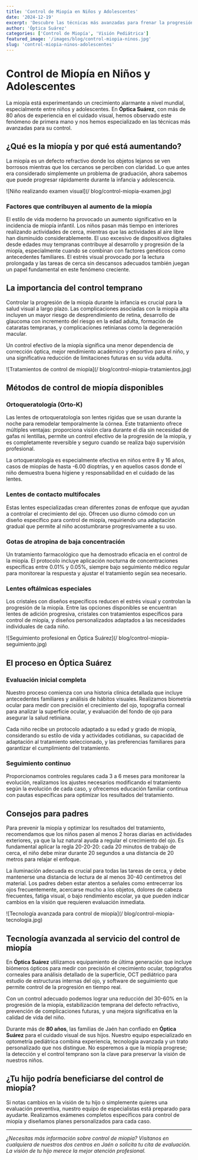 ```yaml
---
title: 'Control de Miopía en Niños y Adolescentes'
date: '2024-12-19'
excerpt: 'Descubre las técnicas más avanzadas para frenar la progresión de la miopía en edad temprana y proteger la visión de tu hijo a largo plazo.'
author: 'Óptica Suárez'
categories: ['Control de Miopía', 'Visión Pediátrica']
featured_image: '/images/blog/control-miopia-ninos.jpg'
slug: 'control-miopia-ninos-adolescentes'
---
```


# Control de Miopía en Niños y Adolescentes

La miopía está experimentando un crecimiento alarmante a nivel mundial, especialmente entre niños y adolescentes. En **Óptica Suárez**, con más de 80 años de experiencia en el cuidado visual, hemos observado este fenómeno de primera mano y nos hemos especializado en las técnicas más avanzadas para su control.

## ¿Qué es la miopía y por qué está aumentando?

La miopía es un defecto refractivo donde los objetos lejanos se ven borrosos mientras que los cercanos se perciben con claridad. Lo que antes era considerado simplemente un problema de graduación, ahora sabemos que puede progresar rápidamente durante la infancia y adolescencia.

![Niño realizando examen visual](/ blog/control-miopia-examen.jpg)

### Factores que contribuyen al aumento de la miopía

El estilo de vida moderno ha provocado un aumento significativo en la incidencia de miopía infantil. Los niños pasan más tiempo en interiores realizando actividades de cerca, mientras que las actividades al aire libre han disminuido considerablemente. El uso excesivo de dispositivos digitales desde edades muy tempranas contribuye al desarrollo y progresión de la miopía, especialmente cuando se combinan con factores genéticos como antecedentes familiares. El estrés visual provocado por la lectura prolongada y las tareas de cerca sin descansos adecuados también juegan un papel fundamental en este fenómeno creciente.

## La importancia del control temprano

Controlar la progresión de la miopía durante la infancia es crucial para la salud visual a largo plazo. Las complicaciones asociadas con la miopía alta incluyen un mayor riesgo de desprendimiento de retina, desarrollo de glaucoma con incremento del riesgo en la edad adulta, formación de cataratas tempranas, y complicaciones retinianas como la degeneración macular.

Un control efectivo de la miopía significa una menor dependencia de corrección óptica, mejor rendimiento académico y deportivo para el niño, y una significativa reducción de limitaciones futuras en su vida adulta.

![Tratamientos de control de miopía](/ blog/control-miopia-tratamientos.jpg)

## Métodos de control de miopía disponibles

### Ortoqueratología (Orto-K)

Las lentes de ortoqueratología son lentes rígidas que se usan durante la noche para remodelar temporalmente la córnea. Este tratamiento ofrece múltiples ventajas: proporciona visión clara durante el día sin necesidad de gafas ni lentillas, permite un control efectivo de la progresión de la miopía, y es completamente reversible y seguro cuando se realiza bajo supervisión profesional.

La ortoqueratología es especialmente efectiva en niños entre 8 y 16 años, casos de miopías de hasta -6.00 dioptrías, y en aquellos casos donde el niño demuestra buena higiene y responsabilidad en el cuidado de las lentes.

### Lentes de contacto multifocales

Estas lentes especializadas crean diferentes zonas de enfoque que ayudan a controlar el crecimiento del ojo. Ofrecen uso diurno cómodo con un diseño específico para control de miopía, requiriendo una adaptación gradual que permite al niño acostumbrarse progresivamente a su uso.

### Gotas de atropina de baja concentración

Un tratamiento farmacológico que ha demostrado eficacia en el control de la miopía. El protocolo incluye aplicación nocturna de concentraciones específicas entre 0.01% y 0.05%, siempre bajo seguimiento médico regular para monitorear la respuesta y ajustar el tratamiento según sea necesario.

### Lentes oftálmicas especiales

Los cristales con diseños específicos reducen el estrés visual y controlan la progresión de la miopía. Entre las opciones disponibles se encuentran lentes de adición progresiva, cristales con tratamientos específicos para control de miopía, y diseños personalizados adaptados a las necesidades individuales de cada niño.

![Seguimiento profesional en Óptica Suárez](/ blog/control-miopia-seguimiento.jpg)

## El proceso en Óptica Suárez

### Evaluación inicial completa

Nuestro proceso comienza con una historia clínica detallada que incluye antecedentes familiares y análisis de hábitos visuales. Realizamos biometría ocular para medir con precisión el crecimiento del ojo, topografía corneal para analizar la superficie ocular, y evaluación del fondo de ojo para asegurar la salud retiniana.

Cada niño recibe un protocolo adaptado a su edad y grado de miopía, considerando su estilo de vida y actividades cotidianas, su capacidad de adaptación al tratamiento seleccionado, y las preferencias familiares para garantizar el cumplimiento del tratamiento.

### Seguimiento continuo

Proporcionamos controles regulares cada 3 a 6 meses para monitorear la evolución, realizamos los ajustes necesarios modificando el tratamiento según la evolución de cada caso, y ofrecemos educación familiar continua con pautas específicas para optimizar los resultados del tratamiento.

## Consejos para padres

Para prevenir la miopía y optimizar los resultados del tratamiento, recomendamos que los niños pasen al menos 2 horas diarias en actividades exteriores, ya que la luz natural ayuda a regular el crecimiento del ojo. Es fundamental aplicar la regla 20-20-20: cada 20 minutos de trabajo de cerca, el niño debe mirar durante 20 segundos a una distancia de 20 metros para relajar el enfoque.

La iluminación adecuada es crucial para todas las tareas de cerca, y debe mantenerse una distancia de lectura de al menos 30-40 centímetros del material. Los padres deben estar atentos a señales como entrecerrar los ojos frecuentemente, acercarse mucho a los objetos, dolores de cabeza frecuentes, fatiga visual, o bajo rendimiento escolar, ya que pueden indicar cambios en la visión que requieren evaluación inmediata.

![Tecnología avanzada para control de miopía](/ blog/control-miopia-tecnologia.jpg)

## Tecnología avanzada al servicio del control de miopía

En **Óptica Suárez** utilizamos equipamiento de última generación que incluye biómeros ópticos para medir con precisión el crecimiento ocular, topógrafos corneales para análisis detallado de la superficie, OCT pediátrico para estudio de estructuras internas del ojo, y software de seguimiento que permite control de la progresión en tiempo real.

Con un control adecuado podemos lograr una reducción del 30-60% en la progresión de la miopía, estabilización temprana del defecto refractivo, prevención de complicaciones futuras, y una mejora significativa en la calidad de vida del niño.

Durante más de **80 años**, las familias de Jaén han confiado en **Óptica Suárez** para el cuidado visual de sus hijos. Nuestro equipo especializado en optometría pediátrica combina experiencia, tecnología avanzada y un trato personalizado que nos distingue. No esperemos a que la miopía progrese; la detección y el control temprano son la clave para preservar la visión de nuestros niños.

## ¿Tu hijo podría beneficiarse del control de miopía?

Si notas cambios en la visión de tu hijo o simplemente quieres una evaluación preventiva, nuestro equipo de especialistas está preparado para ayudarte. Realizamos exámenes completos específicos para control de miopía y diseñamos planes personalizados para cada caso.

---

_¿Necesitas más información sobre control de miopía? Visítanos en cualquiera de nuestros dos centros en Jaén o solicita tu cita de evaluación. La visión de tu hijo merece la mejor atención profesional._
